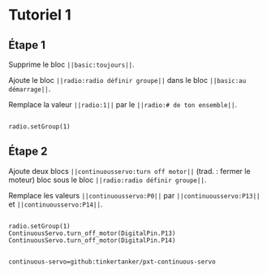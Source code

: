 # Tutoriel 1

## Étape 1

Supprime le bloc ``||basic:toujours||``.

Ajoute le bloc ``||radio:radio définir groupe||`` dans le bloc ``||basic:au démarrage||``.

Remplace la valeur ``||radio:1||`` par le ``||radio:# de ton ensemble||``.

```blocks

radio.setGroup(1)

```

## Étape 2

Ajoute deux blocs ``||continuousservo:turn off motor||`` (trad. : fermer le moteur) bloc sous le bloc ``||radio:radio définir groupe||``.

Remplace les valeurs ``||continuousservo:P0||`` par ``||continuousservo:P13||`` et ``||continuousservo:P14||``.

```blocks

radio.setGroup(1)
ContinuousServo.turn_off_motor(DigitalPin.P13)
ContinuousServo.turn_off_motor(DigitalPin.P14)

```

```package

continuous-servo=github:tinkertanker/pxt-continuous-servo

```
